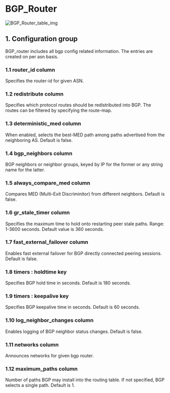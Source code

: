 # BGP_Router

![BGP_Router_table_img](http://www.plantuml.com/plantuml/img/SoWkIImgAStDuKhEIImkLd1o3uWFoYyjIIrIiB5Hq0ZHoSbCpoX9BqfDpTDKiBFZSaZDIm6g1W00)

## 1. Configuration group

BGP_router includes all bgp config related information. The entries are created
on per asn basis.

### 1.1 router_id column

Specifies the router-id for given ASN.

### 1.2 redistribute column

Specifies which protocol routes should be redistributed into BGP. The routes can
be filtered by specifying the route-map.

### 1.3 deterministic_med column

When enabled, selects the best-MED path among paths advertised from the
neighboring AS. Default is false.

### 1.4 bgp_neighbors column

BGP neighbors or neighbor groups, keyed by IP for the former or any     string
name for the latter.

### 1.5 always_compare_med column

Compares MED (Multi-Exit Discriminitor) from different neighbors. Default is
false.

### 1.6 gr_stale_timer column

Specifies the maximum time to hold onto restarting peer stale paths. Range:
1-3600 seconds. Default value is 360 seconds.

### 1.7 fast_external_failover column

Enables fast external failover for BGP directly connected peering sessions.
Default is false.

### 1.8 timers : holdtime key

Specifies BGP hold time in seconds. Default is 180 seconds.

### 1.9 timers : keepalive key

Specifies BGP keepalive time in seconds. Default is 60 seconds.

### 1.10 log_neighbor_changes column

Enables logging of BGP neighbor status changes. Default is false.

### 1.11 networks column

Announces networks for given bgp router.

### 1.12 maximum_paths column

Number of paths BGP may install into the routing table. If not specified, BGP
selects a single path. Default is 1.

